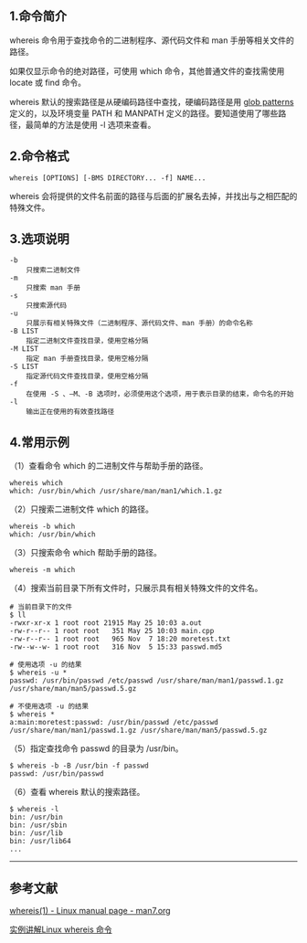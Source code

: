 ## 1.命令简介
whereis 命令用于查找命令的二进制程序、源代码文件和 man 手册等相关文件的路径。

如果仅显示命令的绝对路径，可使用 which 命令，其他普通文件的查找需使用 locate 或 find 命令。

whereis 默认的搜索路径是从硬编码路径中查找，硬编码路径是用 [glob patterns](http://man7.org/linux/man-pages/man7/glob.7.html) 定义的，以及环境变量 PATH 和 MANPATH 定义的路径。要知道使用了哪些路径，最简单的方法是使用 -l 选项来查看。

## 2.命令格式
```
whereis [OPTIONS] [-BMS DIRECTORY... -f] NAME...
```
whereis 会将提供的文件名前面的路径与后面的扩展名去掉，并找出与之相匹配的特殊文件。

## 3.选项说明
```
-b
	只搜索二进制文件
-m
	只搜索 man 手册
-s
	只搜索源代码
-u
	只展示有相关特殊文件（二进制程序、源代码文件、man 手册）的命令名称
-B LIST
	指定二进制文件查找目录，使用空格分隔
-M LIST
	指定 man 手册查找目录，使用空格分隔
-S LIST
	指定源代码文件查找目录，使用空格分隔
-f
	在使用 -S 、–M、-B 选项时，必须使用这个选项，用于表示目录的结束，命令名的开始
-l
	输出正在使用的有效查找路径
```

## 4.常用示例
（1）查看命令 which 的二进制文件与帮助手册的路径。
```
whereis which
which: /usr/bin/which /usr/share/man/man1/which.1.gz
```

（2）只搜索二进制文件 which 的路径。
```
whereis -b which
which: /usr/bin/which
```

（3）只搜索命令 which 帮助手册的路径。
```
whereis -m which
```

（4）搜索当前目录下所有文件时，只展示具有相关特殊文件的文件名。

```
# 当前目录下的文件
$ ll
-rwxr-xr-x 1 root root 21915 May 25 10:03 a.out
-rw-r--r-- 1 root root   351 May 25 10:03 main.cpp
-rw-r--r-- 1 root root   965 Nov  7 18:20 moretest.txt
-rw--w--w- 1 root root   316 Nov  5 15:33 passwd.md5

# 使用选项 -u 的结果
$ whereis -u *
passwd: /usr/bin/passwd /etc/passwd /usr/share/man/man1/passwd.1.gz /usr/share/man/man5/passwd.5.gz

# 不使用选项 -u 的结果
$ whereis *
a:main:moretest:passwd: /usr/bin/passwd /etc/passwd /usr/share/man/man1/passwd.1.gz /usr/share/man/man5/passwd.5.gz
```

（5）指定查找命令 passwd 的目录为 /usr/bin。
```
$ whereis -b -B /usr/bin -f passwd
passwd: /usr/bin/passwd
```

（6）查看 whereis 默认的搜索路径。
```shell
$ whereis -l
bin: /usr/bin
bin: /usr/sbin
bin: /usr/lib
bin: /usr/lib64
...
```

---
## 参考文献
[whereis(1) - Linux manual page - man7.org](https://man7.org/linux/man-pages/man1/whereis.1.html)

[实例讲解Linux whereis 命令](https://baijiahao.baidu.com/s?id=1594159569681101446&wfr=spider&for=pc)
